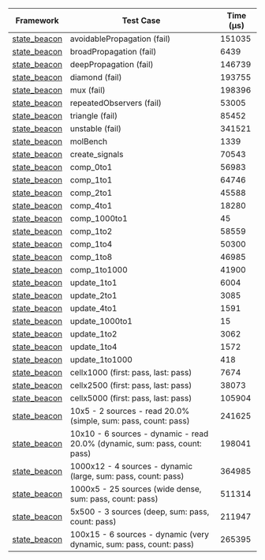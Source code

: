 | Framework | Test Case | Time (μs) |
| --- | --- | --- |
| [state_beacon](https://github.com/jinyus/dart_beacon) | avoidablePropagation (fail) | 151035 |
| [state_beacon](https://github.com/jinyus/dart_beacon) | broadPropagation (fail) | 6439 |
| [state_beacon](https://github.com/jinyus/dart_beacon) | deepPropagation (fail) | 146739 |
| [state_beacon](https://github.com/jinyus/dart_beacon) | diamond (fail) | 193755 |
| [state_beacon](https://github.com/jinyus/dart_beacon) | mux (fail) | 198396 |
| [state_beacon](https://github.com/jinyus/dart_beacon) | repeatedObservers (fail) | 53005 |
| [state_beacon](https://github.com/jinyus/dart_beacon) | triangle (fail) | 85452 |
| [state_beacon](https://github.com/jinyus/dart_beacon) | unstable (fail) | 341521 |
| [state_beacon](https://github.com/jinyus/dart_beacon) | molBench | 1339 |
| [state_beacon](https://github.com/jinyus/dart_beacon) | create_signals | 70543 |
| [state_beacon](https://github.com/jinyus/dart_beacon) | comp_0to1 | 56983 |
| [state_beacon](https://github.com/jinyus/dart_beacon) | comp_1to1 | 64746 |
| [state_beacon](https://github.com/jinyus/dart_beacon) | comp_2to1 | 45588 |
| [state_beacon](https://github.com/jinyus/dart_beacon) | comp_4to1 | 18280 |
| [state_beacon](https://github.com/jinyus/dart_beacon) | comp_1000to1 | 45 |
| [state_beacon](https://github.com/jinyus/dart_beacon) | comp_1to2 | 58559 |
| [state_beacon](https://github.com/jinyus/dart_beacon) | comp_1to4 | 50300 |
| [state_beacon](https://github.com/jinyus/dart_beacon) | comp_1to8 | 46985 |
| [state_beacon](https://github.com/jinyus/dart_beacon) | comp_1to1000 | 41900 |
| [state_beacon](https://github.com/jinyus/dart_beacon) | update_1to1 | 6004 |
| [state_beacon](https://github.com/jinyus/dart_beacon) | update_2to1 | 3085 |
| [state_beacon](https://github.com/jinyus/dart_beacon) | update_4to1 | 1591 |
| [state_beacon](https://github.com/jinyus/dart_beacon) | update_1000to1 | 15 |
| [state_beacon](https://github.com/jinyus/dart_beacon) | update_1to2 | 3062 |
| [state_beacon](https://github.com/jinyus/dart_beacon) | update_1to4 | 1572 |
| [state_beacon](https://github.com/jinyus/dart_beacon) | update_1to1000 | 418 |
| [state_beacon](https://github.com/jinyus/dart_beacon) | cellx1000 (first: pass, last: pass) | 7674 |
| [state_beacon](https://github.com/jinyus/dart_beacon) | cellx2500 (first: pass, last: pass) | 38073 |
| [state_beacon](https://github.com/jinyus/dart_beacon) | cellx5000 (first: pass, last: pass) | 105904 |
| [state_beacon](https://github.com/jinyus/dart_beacon) | 10x5 - 2 sources - read 20.0% (simple, sum: pass, count: pass) | 241625 |
| [state_beacon](https://github.com/jinyus/dart_beacon) | 10x10 - 6 sources - dynamic - read 20.0% (dynamic, sum: pass, count: pass) | 198041 |
| [state_beacon](https://github.com/jinyus/dart_beacon) | 1000x12 - 4 sources - dynamic (large, sum: pass, count: pass) | 364985 |
| [state_beacon](https://github.com/jinyus/dart_beacon) | 1000x5 - 25 sources (wide dense, sum: pass, count: pass) | 511314 |
| [state_beacon](https://github.com/jinyus/dart_beacon) | 5x500 - 3 sources (deep, sum: pass, count: pass) | 211947 |
| [state_beacon](https://github.com/jinyus/dart_beacon) | 100x15 - 6 sources - dynamic (very dynamic, sum: pass, count: pass) | 265395 |
